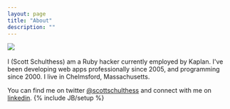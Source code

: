 ```yaml
---
layout: page
title: "About"
description: ""
---
```

<img src="http://gravatar.com/avatar/fdee1445100410c603ab03033564e55c.png?s=190" /> 
<br />
<br />
I (Scott Schulthess) am a Ruby hacker currently employed by Kaplan.  I've been developing web apps professionally since 2005, and programming since 2000.  I live in Chelmsford, Massachusetts.

You can find me on twitter [@scottschulthess](http://twitter.com/scottschulthess) and connect with me on [linkedin](www.linkedin.com/in/scottschulthess).
{% include JB/setup %}
